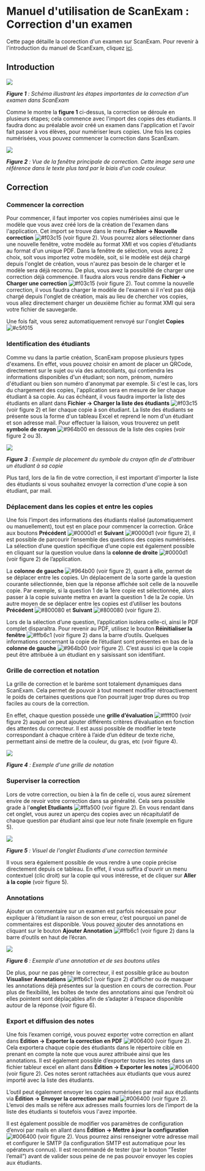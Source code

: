 # Manuel d'utilisation de ScanExam : Correction d'un examen

Cette page détaille la coorection d'un examen sur ScanExam. Pour revenir à l'introduction du manuel de ScanExam, cliquez <a href="https://github.com/ScanExam/ScanExam/blob/master/infos.readme.french/manuel_intro.md">ici</a>.

## Introduction

<img src="https://github.com/ScanExam/ScanExam/blob/master/infos.readme.french/correction_schema.png?raw=true">

***Figure 1** : Schéma illustrant les étapes importantes de la correction d'un examen dans ScanExam*

Comme le montre la **figure 1** ci-dessus, la correction se déroule en plusieurs étapes; cela commence avec l'import des copies des étudiants. Il faudra donc au préalable avoir créé un examen dans l'application et l'avoir fait passer à vos élèves, pour numériser leurs copies. Une fois les copies numérisées, vous pouvez commencer la correction dans ScanExam.

<img src="https://github.com/ScanExam/ScanExam/blob/master/infos.readme.french/correction_vue.png?raw=true">

***Figure 2** : Vue de la fenêtre principale de correction. Cette image sera une référence dans le texte plus tard par le biais d'un code couleur.*

## Correction

### Commencer la correction

Pour commencer, il faut importer vos copies numérisées ainsi que le modèle que vous avez créé lors de la création de l'examen dans l'application. Cet import se trouve dans le menu **Fichier -> Nouvelle correction** ![#f03c15](https://via.placeholder.com/15/f03c15/000000?text=+) (voir figure 2). Vous pourrez alors sélectionner dans une nouvelle fenêtre, votre modèle au format XMI et vos copies d'étudiants au format d'un unique PDF. Dans la fenêtre de sélection, vous aurez 2 choix, soit vous importez votre modèle, soit, si le modèle est déjà chargé depuis l'onglet de création, vous n'aurez pas besoin de le charger et le modèle sera déjà reconnu.
De plus, vous avez la possiblité de charger une correction déjà commencée. Il faudra alors vous rendre dans **Fichier -> Charger une correction** ![#f03c15](https://via.placeholder.com/15/f03c15/000000?text=+) (voir figure 2). Tout comme la nouvelle correction, il vous faudra charger le modèle de l'examen si il n'est pas déjà chargé depuis l'onglet de création, mais au lieu de chercher vos copies, vous allez directement charger un deuxième fichier au format XMI qui sera votre fichier de sauvegarde.

Une fois fait, vous serez automatiquement renvoyé sur l'onglet **Copies** ![#c5f015](https://via.placeholder.com/15/c5f015/000000?text=+)

### Identification des étudiants

Comme vu dans la partie création, ScanExam propose plusieurs types d'examens.
En effet, vous pouvez choisir en amont de placer un QRCode, directement sur le sujet ou via des autocollants, qui contiendra les informations disponibles d'un étudiant; son nom, prénom, numéro d'étudiant ou bien son numéro d'anonymat par exemple. Si c'est le cas, lors du chargement des copies, l'application sera en mesure de lier chaque étudiant à sa copie. Au cas échéant, il vous faudra importer la liste des étudiants en allant dans **Fichier -> Charger la liste des étudiants** ![#f03c15](https://via.placeholder.com/15/f03c15/000000?text=+) (voir figure 2) et lier chaque copie à son étudiant. La liste des étudiants se présente sous la forme d'un tableau Excel et reprend le nom d'un étudiant et son adresse mail. Pour effectuer la liaison, vous trouverez un petit **symbole de crayon** ![#964b00](https://via.placeholder.com/15/964b00/000000?text=+) en dessous de la liste des copies (voir figure 2 ou 3).

<img src="https://github.com/ScanExam/ScanExam/blob/master/infos.readme.french/correction_name.PNG?raw=true">

***Figure 3** : Exemple de placement du symbole du crayon afin de d'attribuer un étudiant à sa copie*

Plus tard, lors de la fin de votre correction, il est important d'importer la liste des étudiants si vous souhaitez envoyer la correction d'une copie à son étudiant, par mail.

### Déplacement dans les copies et entre les copies

Une fois l’import des informations des étudiants réalisé (automatiquement ou manuellement), tout est en place pour commencer la correction. Grâce aux boutons **Précédent** ![#0000d1](https://via.placeholder.com/15/0000d1/000000?text=+) et **Suivant** ![#0000d1](https://via.placeholder.com/15/0000d1/000000?text=+) (voir figure 2), il est possible de parcourir l’ensemble des questions des copies numérisées. La sélection d’une question spécifique d’une copie est également possible en cliquant sur la question voulue dans la **colonne de droite** ![#0000d1](https://via.placeholder.com/15/0000d1/000000?text=+) (voir figure 2) de l’application. 

La **colonne de gauche** ![#964b00](https://via.placeholder.com/15/964b00/000000?text=+) (voir figure 2), quant à elle, permet de se déplacer entre les copies. Un déplacement de la sorte garde la question courante sélectionnée, bien que la réponse affichée soit celle de la nouvelle copie. Par exemple, si la question 1 de la 1ère copie est sélectionnée, alors passer à la copie suivante mettra en avant la question 1 de la 2e copie. Un autre moyen de se déplacer entre les copies est d’utiliser les boutons **Précédent** ![#800080](https://via.placeholder.com/15/800080/000000?text=+) et **Suivant** ![#800080](https://via.placeholder.com/15/800080/000000?text=+) (voir figure 2).

Lors de la sélection d’une question, l’application isolera celle-ci, ainsi le PDF complet disparaîtra. Pour revenir au PDF, utilisez le bouton **Réinitialiser la fenêtre** ![#ffb6c1](https://via.placeholder.com/15/ffb6c1/000000?text=+) (voir figure 2) dans la barre d’outils.
Quelques informations concernant la copie de l’étudiant sont présentes en bas de la **colonne de gauche** ![#964b00](https://via.placeholder.com/15/964b00/000000?text=+) (voir figure 2). C’est aussi ici que la copie peut être attribuée à un étudiant en y saisissant son identifiant.

### Grille de correction et notation

La grille de correction et le barème sont totalement dynamiques dans ScanExam. Cela permet de pouvoir à tout moment modifier rétroactivement le poids de certaines questions que l’on pourrait juger trop dures ou trop faciles au cours de la correction.

En effet, chaque question possède une **grille d’évaluation** ![#ffff00](https://via.placeholder.com/15/ffff00/000000?text=+) (voir figure 2) auquel on peut ajouter différents critères d’évaluation en fonction des attentes du correcteur. Il est aussi possible de modifier le texte correspondant à chaque critère à l’aide d’un éditeur de texte riche, permettant ainsi de mettre de la couleur, du gras, etc (voir figure 4).

<img src="https://github.com/ScanExam/ScanExam/blob/master/infos.readme.french/correction_grader.PNG?raw=true">

***Figure 4** : Exemple d'une grille de notation*

### Superviser la correction

Lors de votre correction, ou bien à la fin de celle ci, vous aurez sûrement envire de revoir votre correction dans sa généralité. Cela sera possible grade à l'**onglet Etudiants** ![#ffa500](https://via.placeholder.com/15/ffa500/000000?text=+) (voir figure 2). En vous rendant dans cet onglet, vous aurez un aperçu des copies avec un récapitulatif de chaque question par étudiant ainsi que leur note finale (exemple en figure 5).

<img src="https://github.com/ScanExam/ScanExam/blob/master/infos.readme.french/correction_students_vue.PNG?raw=true">

***Figure 5** : Visuel de l'onglet Etudiants d'une correction terminée*

Il vous sera également possible de vous rendre à une copie précise directement depuis ce tableau. En effet, il vous suffira d'ouvrir un menu contextuel (clic droit) sur la copie qui vous intéresse, et de cliquer sur **Aller à la copie** (voir figure 5).

### Annotations

Ajouter un commentaire sur un examen est parfois nécessaire pour expliquer à l’étudiant la raison de son erreur, c’est pourquoi un panel de commentaires est disponible. 
Vous pouvez ajouter des annotations en cliquant sur le bouton **Ajouter Annotation** ![#ffb6c1](https://via.placeholder.com/15/ffb6c1/000000?text=+) (voir figure 2) dans la barre d’outils en haut de l’écran. 

<img src="https://github.com/ScanExam/ScanExam/blob/master/infos.readme.french/correction_annotations.png?raw=true">

***Figure 6** : Exemple d'une annotation et de ses boutons utiles*

De plus, pour ne pas gêner le correcteur, il est possible grâce au bouton **Visualiser Annotations** ![#ffb6c1](https://via.placeholder.com/15/ffb6c1/000000?text=+) (voir figure 2) d’afficher ou de masquer les annotations déjà présentes sur la question en cours de correction. Pour plus de flexibilité, les boîtes de texte des annotations ainsi que l’endroit où elles pointent sont déplaçables afin de s’adapter à l’espace disponible autour de la réponse (voir figure 6).

### Export et diffusion des notes

Une fois l’examen corrigé, vous pouvez exporter votre correction en allant dans **Edition -> Exporter la correction en PDF** ![#006400](https://via.placeholder.com/15/006400/000000?text=+) (voir figure 2). Cela exportera chaque copie des étudiants dans le répertoire cible en prenant en compte la note que vous aurez attribuée ainsi que les annotations.
Il est également possible d’exporter toutes les notes dans un fichier tableur excel en allant dans **Édition -> Exporter les notes** ![#006400](https://via.placeholder.com/15/006400/000000?text=+) (voir figure 2). Ces notes seront rattachées aux étudiants que vous aurez importé avec la liste des étudiants.

L’outil peut également envoyer les copies numérisées par mail aux étudiants via **Édition -> Envoyer la correction par mail** ![#006400](https://via.placeholder.com/15/006400/000000?text=+) (voir figure 2). L’envoi des mails se réfère aux adresses mails fournies lors de l’import de la liste des étudiants si toutefois vous l'avez importée.

Il est également possible de modifier vos paramètres de configuration d’envoi par mails en allant dans **Édition -> Mettre à jour la configuration** ![#006400](https://via.placeholder.com/15/006400/000000?text=+) (voir figure 2). Vous pourrez ainsi renseigner votre adresse mail et configurer le SMTP (la configuration SMTP est automatique pour les opérateurs connus). Il est recommandé de tester (par le bouton “Tester l’email”) avant de valider sous peine de ne pas pouvoir envoyer les copies aux étudiants.
